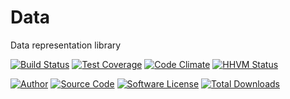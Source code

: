# Data
Data representation library

[![Build Status](https://travis-ci.org/phpixie\config.svg?branch=master)](https://travis-ci.org/phpixie\config)
[![Test Coverage](https://codeclimate.com/github/phpixie\config/badges/coverage.svg)](https://codeclimate.com/github/phpixie\config)
[![Code Climate](https://codeclimate.com/github/phpixie\config/badges/gpa.svg)](https://codeclimate.com/github/phpixie\config)
[![HHVM Status](https://img.shields.io/hhvm/phpixie/config.svg?style=flat-square)](http://hhvm.h4cc.de/package/phpixie/config)

[![Author](http://img.shields.io/badge/author-@dracony-blue.svg?style=flat-square)](https://twitter.com/dracony)
[![Source Code](http://img.shields.io/badge/source-phpixie/config-blue.svg?style=flat-square)](https://github.com/phpixie/config)
[![Software License](https://img.shields.io/badge/license-BSD-brightgreen.svg?style=flat-square)](https://github.com/phpixie/config/blob/master/LICENSE)
[![Total Downloads](https://img.shields.io/packagist/dt/phpixie/config.svg?style=flat-square)](https://packagist.org/packages/phpixie/config)
